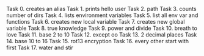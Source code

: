 Task 0. creates an alias
Task 1. prints hello user
Task 2. path
Task 3. counts number of dirs
Task 4. lists environment variables
Task 5. list all env var and functions
Task 6. creates new local variable
Task 7. creates new global variable
Task 8. true knowledge
Task 9. power and divide
Task 10. breath to love
Task 11. base 2 to 10
Task 12. except oo
Task 13. 2 decimal places
Task 14. base 10 to 16
Task 15. rot13 encryption
Task 16. every other start with first
Task 17. water and stir
